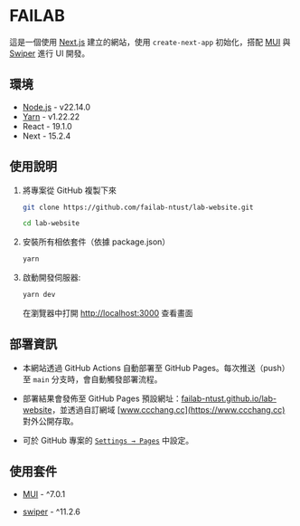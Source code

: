# FAILAB

這是一個使用 [Next.js](https://nextjs.org/) 建立的網站，使用 `create-next-app` 初始化，搭配 [MUI](https://mui.com/) 與 [Swiper](https://swiperjs.com/) 進行 UI 開發。

## 環境

- [Node.js](https://nodejs.org/en) - v22.14.0
- [Yarn](https://classic.yarnpkg.com/lang/en/docs/install/#windows-stable) - v1.22.22
- React - 19.1.0
- Next - 15.2.4

## 使用說明

1. 將專案從 GitHub 複製下來
    ```bash
    git clone https://github.com/failab-ntust/lab-website.git
    ```
    ```bash
    cd lab-website
    ```
2. 安裝所有相依套件（依據 package.json）
    ```bash
    yarn
    ```
    
3. 啟動開發伺服器:
    ```bash
    yarn dev
    ```
    在瀏覽器中打開 [http://localhost:3000](http://localhost:3000) 查看畫面

## 部署資訊

- 本網站透過 GitHub Actions 自動部署至 GitHub Pages。每次推送（push）至 `main` 分支時，會自動觸發部署流程。

- 部署結果會發佈至 GitHub Pages 預設網址：[failab-ntust.github.io/lab-website](https://failab-ntust.github.io/lab-website)，並透過自訂網域 [www.ccchang.cc](https://www.ccchang.cc) 對外公開存取。

* 可於 GitHub 專案的 [`Settings → Pages`](https://github.com/failab-ntust/lab-website/settings/pages) 中設定。

## 使用套件

- [MUI](https://mui.com/material-ui/getting-started/installation/) - ^7.0.1

- [swiper](https://swiperjs.com/react) - ^11.2.6

